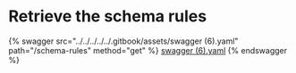 # Retrieve the schema rules

{% swagger src="../../../../../.gitbook/assets/swagger (6).yaml" path="/schema-rules" method="get" %}
[swagger (6).yaml](<../../../../../.gitbook/assets/swagger (6).yaml>)
{% endswagger %}
